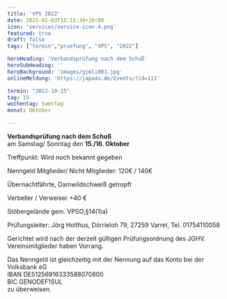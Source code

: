 ```yaml
---
title: 'VPS 2022'
date: 2021-02-03T15:15:34+10:00
icon: 'services/service-icon-4.png'
featured: true
draft: false
tags: ["termin","pruefung", "VPS", "2022"]

heroHeading: 'Verbandsprüfung nach dem Schuß'
heroSubHeading: ''
heroBackground: 'images/gimli003.jpg'
onlineMeldung: 'https://japa4u.de/Events/?id=111'

termin: "2022-10-15"
tag: 15
wochentag: Samstag
monat: Oktober

---
```


**Verbandsprüfung nach dem Schuß**  
am Samstag/ Sonntag den **15./16. Oktober**

Treffpunkt: Wird noch bekannt gegeben 

Nenngeld Mitglieder/ Nicht Mitglieder: 120€ / 140€

Übernachtfährte, Damwildschweiß getropft

Verbeller / Verweiser +40 €

Stöbergelände gem. VPSO,§14(1)a)      

Prüfungsleiter: Jörg Holthus, Dörrieloh 79, 27259 Varrel, Tel. 01754110058

Gerichtet wird nach der derzeit gültigen Prüfungsordnung des JGHV.  Vereinsmitglieder haben Vorrang.

Das Nenngeld ist gleichzeitig mit der Nennung auf das Konto bei der Volksbank eG  
IBAN DE51256916333588070800  
BIC GENODEF1SUL  
zu überweisen.  